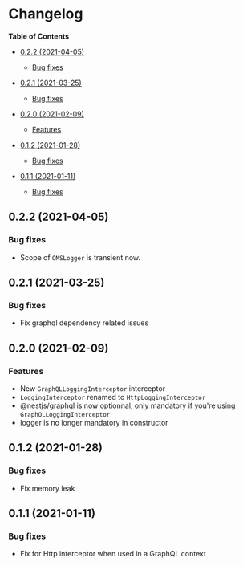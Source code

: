 # Changelog

**Table of Contents**

<!-- TOC depthFrom:2 depthTo:3 -->
- [0.2.2 (2021-04-05)](#022-2021-04-05)
    - [Bug fixes](#bug-fixes)

- [0.2.1 (2021-03-25)](#021-2021-03-25)
    - [Bug fixes](#bug-fixes-1)
- [0.2.0 (2021-02-09)](#020-2021-02-09)
    - [Features](#features)
- [0.1.2 (2021-01-28)](#012-2021-01-28)
    - [Bug fixes](#bug-fixes-2)
- [0.1.1 (2021-01-11)](#011-2021-01-11)
    - [Bug fixes](#bug-fixes-3)

<!-- /TOC -->
## 0.2.2 (2021-04-05)
### Bug fixes
- Scope of `OMSLogger` is transient now.


## 0.2.1 (2021-03-25)

### Bug fixes

- Fix graphql dependency related issues

## 0.2.0 (2021-02-09)

### Features

- New `GraphQLLoggingInterceptor` interceptor
- `LoggingInterceptor` renamed to `HttpLoggingInterceptor`
- @nestjs/graphql is now optionnal, only mandatory if you're using `GraphQLLoggingInterceptor`
- logger is no longer mandatory in constructor

## 0.1.2 (2021-01-28)

### Bug fixes

- Fix memory leak

## 0.1.1 (2021-01-11)

### Bug fixes

- Fix for Http interceptor when used in a GraphQL context
